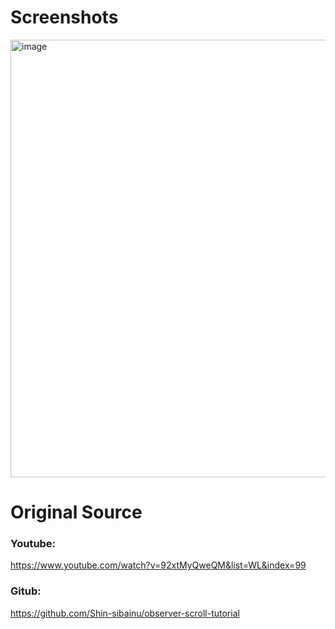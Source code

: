 # Screenshots

<img width="700" alt="image" src="https://user-images.githubusercontent.com/42660669/230262261-1ce06bf7-ace8-4fe8-9968-e8af9638fe11.png">

# Original Source

### Youtube:

https://www.youtube.com/watch?v=92xtMyQweQM&list=WL&index=99

### Gitub:

https://github.com/Shin-sibainu/observer-scroll-tutorial
